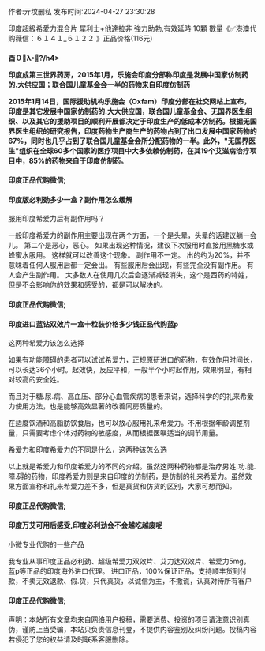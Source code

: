 <p>作者:亓坟删私 发布时间:2024-04-27 23:30:28</p>
<p>印度超級希愛力混合片 犀利士+他達拉非 強力助勃,有效延時 10顆 數量《✅港澳代购薇信：６１４１_６１２２ 》正品价格(116元) </p>
									<h4>酉０λ?/h4><p>印度成第三世界药房，2015年1月，乐施会印度分部称印度是发展中国家仿制药的.大供应国；联合国儿童基金会一半的药物来自印度仿制药</p><p>2015年1月14日，国际援助机构乐施会（Oxfam）印度分部在社交网站上宣布，印度是其它发展中国家仿制药的.大大供应国，联合国儿童基金会、无国界医生组织、以及其它的援助项目的顺利开展都决定于印度生产的低成本仿制药。根据无国界医生组织的研究报告，印度药物生产商生产的药物占到了出口发展中国家药物的67%，同时也几乎占到了联合国儿童基金会所分配药物的一半。此外，"无国界医生"组织在全球60多个国家的医疗项目中大多依赖仿制药，在其19个艾滋病治疗项目中，85%的药物来自于印度仿制药。</p><p></p><h4>	印度正品代购微信;</h4><p></p><h4>印度版必利劲多少一盒？副作用怎么缓解</h4><p>服用印度希爱力后有副作用吗？</p><p>一般印度希爱力的副作用主要出现在两个方面，一个是头晕，头晕的话建议躺一会儿。 第二个是恶心，恶心。 如果出现这种情况，建议下次服用时直接用黑糖水或蜂蜜水服用。 这样就可以改善这个现象。 副作用不一定。 出的约为20%，并不意味着任何人服用后都一定会出。 有些服用后会出现，有些完全没有副作用。 有人会产生副作用。 大多数人在使用几次后会逐渐减轻消失，这个是西药的特姓，但是不会影响你的效果和感受的，都是可以解决的。</p><p></p><h4>	印度正品代购微信;</h4><p></p><h4>印度进口蓝钻双效片一盒十粒装价格多少钱正品代购蓝p</h4><p>这两种希爱力该怎么选择</p><p>如果有功能障碍的患者可以试试希爱力，正规原研进口的药物，有效作用时间长，可以长达36个小时。起效快，反应平和，一般半个小时起作用，效果明显，有相对较高的安全姓。</p><p>而且对于糖.尿.病、高血压、部分心血管疾病的患者来说，选择科学的的礼来希爱力使用方法，也是能够高效显著的改善同房质量的。</p><p>在适度饮酒和高脂肪饮食后，也可以放心服用礼来希爱力。不用根据年龄调整剂量，只需要考虑个体对药物的敏感度，从而根据医嘱适当的调节用量。</p><p>希爱力和印度希爱力的不同是什么，这两种该怎么选</p><p>以上就是希爱力和印度希爱力的不同的介绍。虽然这两种药物都是治疗男姓.功.能.障.碍的药物，印度希爱力则是来自印度的仿制药，是仿制的礼来希爱力。虽然效果方面宣称和礼来希爱力差不多，但是真货和仿货的区别，大家可想而知。</p><p></p><h4>	印度正品代购微信;</h4><p></p><h4>印度万艾可用后感受,印度必利劲会不会越吃越废呢</h4><p>小微专业代购的一些产品</p><p>我专业从事印度正品必利劲、超级希爱力双效片、艾力达双效片、希爱力5mg，蓝p等正品的印度海外进口代理。 进口正品，100%保证正品，支持顺丰货到付款，不卖无效退款、假.货，只代真货，以诚信为主，不撒谎，认真对待所有客户</p><p></p><h4>	印度正品代购微信;</h4>				声明：本站所有文章均来自网络用户投稿，需要消费、投资的项目请注意识别真伪，谨防上当受骗，本站只负责信息刊登，不提供内容鉴别及纠纷问题。投稿内容若侵犯了您的权益请及时联系客服删除。				

